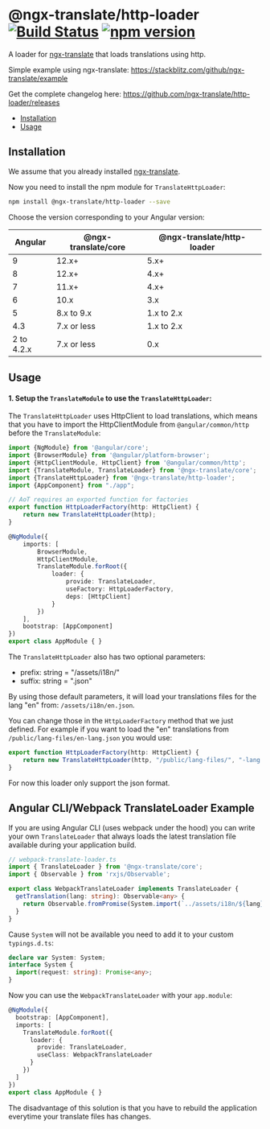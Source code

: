 # @ngx-translate/http-loader [![Build Status](https://travis-ci.org/ngx-translate/http-loader.svg?branch=master)](https://travis-ci.org/ngx-translate/http-loader) [![npm version](https://badge.fury.io/js/%40ngx-translate%2Fhttp-loader.svg)](https://badge.fury.io/js/%40ngx-translate%2Fhttp-loader)

A loader for [ngx-translate](https://github.com/ngx-translate/core) that loads translations using http.

Simple example using ngx-translate: https://stackblitz.com/github/ngx-translate/example

Get the complete changelog here: https://github.com/ngx-translate/http-loader/releases

* [Installation](#installation)
* [Usage](#usage)

## Installation

We assume that you already installed [ngx-translate](https://github.com/ngx-translate/core).

Now you need to install the npm module for `TranslateHttpLoader`:

```sh
npm install @ngx-translate/http-loader --save
```

Choose the version corresponding to your Angular version:

 Angular     | @ngx-translate/core | @ngx-translate/http-loader
 ----------- | ------------------- | --------------------------
 9           | 12.x+               | 5.x+
 8           | 12.x+               | 4.x+
 7           | 11.x+               | 4.x+
 6           | 10.x                | 3.x
 5           | 8.x to 9.x          | 1.x to 2.x
 4.3         | 7.x or less         | 1.x to 2.x
 2 to 4.2.x  | 7.x or less         | 0.x

## Usage
#### 1. Setup the `TranslateModule` to use the `TranslateHttpLoader`:

The `TranslateHttpLoader` uses HttpClient to load translations, which means that you have to import the HttpClientModule from `@angular/common/http` before the `TranslateModule`:

```ts
import {NgModule} from '@angular/core';
import {BrowserModule} from '@angular/platform-browser';
import {HttpClientModule, HttpClient} from '@angular/common/http';
import {TranslateModule, TranslateLoader} from '@ngx-translate/core';
import {TranslateHttpLoader} from '@ngx-translate/http-loader';
import {AppComponent} from "./app";

// AoT requires an exported function for factories
export function HttpLoaderFactory(http: HttpClient) {
    return new TranslateHttpLoader(http);
}

@NgModule({
    imports: [
        BrowserModule,
        HttpClientModule,
        TranslateModule.forRoot({
            loader: {
                provide: TranslateLoader,
                useFactory: HttpLoaderFactory,
                deps: [HttpClient]
            }
        })
    ],
    bootstrap: [AppComponent]
})
export class AppModule { }
```

The `TranslateHttpLoader` also has two optional parameters:
- prefix: string = "/assets/i18n/"
- suffix: string = ".json"

By using those default parameters, it will load your translations files for the lang "en" from: `/assets/i18n/en.json`.

You can change those in the `HttpLoaderFactory` method that we just defined. For example if you want to load the "en" translations from `/public/lang-files/en-lang.json` you would use:

```ts
export function HttpLoaderFactory(http: HttpClient) {
    return new TranslateHttpLoader(http, "/public/lang-files/", "-lang.json");
}
```

For now this loader only support the json format.

## Angular CLI/Webpack TranslateLoader Example
If you are using Angular CLI (uses webpack under the hood) you can write your own `TranslateLoader` that always loads the latest translation file available during your application build.

```typescript
// webpack-translate-loader.ts
import { TranslateLoader } from '@ngx-translate/core';
import { Observable } from 'rxjs/Observable';

export class WebpackTranslateLoader implements TranslateLoader {
  getTranslation(lang: string): Observable<any> {
    return Observable.fromPromise(System.import(`../assets/i18n/${lang}.json`));
  }
}
```

Cause `System` will not be available you need to add it to your custom `typings.d.ts`:
```typescript
declare var System: System;
interface System {
  import(request: string): Promise<any>;
}
```

Now you can use the `WebpackTranslateLoader` with your `app.module`:
```typescript
@NgModule({
  bootstrap: [AppComponent],
  imports: [
    TranslateModule.forRoot({
      loader: {
        provide: TranslateLoader,
        useClass: WebpackTranslateLoader
      }
    })
  ]
})
export class AppModule { }
```

The disadvantage of this solution is that you have to rebuild the application everytime your translate files has changes.
